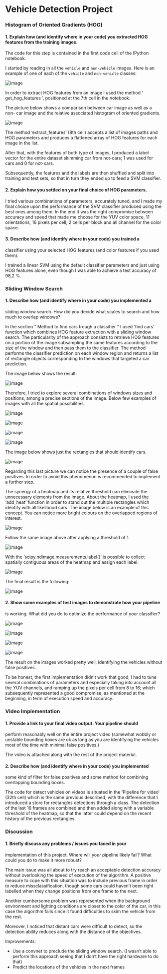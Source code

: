 # Vehicle Detection Project

### Histogram of Oriented Gradients (HOG)

#### 1. Explain how (and identify where in your code) you extracted HOG features from the training images.

The code for this step is contained in the first code cell of the IPython
notebook.

I started by reading in all the `vehicle` and `non-vehicle` images. Here
is an example of one of each of the `vehicle` and `non-vehicle` classes:


![image](https://user-images.githubusercontent.com/29335742/223165038-4a59820e-16ce-4ac2-a317-cdb2eb08f8ef.png)


In order to extract HOG features from an image I used the method
‘ get_hog_features ’, positioned at the 7th cell in the notebook.

The picture below shows a comparison between car image as well as a non-
car image and the relative associated histogram of oriented gradients.

![image](https://user-images.githubusercontent.com/29335742/223165328-6ff19a88-5dbf-414d-92bd-0a10ed6655f0.png)


The method ‘extract_features’ (8th cell) accepts a list of images paths
and HOG parameters and produces a flattened array of HOG features for
each image in the list.

After that, with the features of both type of images, I produced a label
vector for the entire dataset skimming car from not-cars; 1 was used for
cars and 0 for not-cars.

Subsequently, the features and the labels are then shuffled and split
into training and test sets, so that in turn they ended up to feed a SVM
classifier.

#### 2. Explain how you settled on your final choice of HOG parameters.

I tried various combinations of parameters, accurately tuned, and I made
my final choice upon the performance of the SVM classifier produced using
the best ones among them. In the end it was the right compromise between
accuracy and speed that made me choose for the YUV color space, 11
orientations, 16 pixels per cell, 2 cells per block and all channel for
the color space.

#### 3. Describe how (and identify where in your code) you trained a
classifier using your selected HOG features (and color features if you
used them).

I trained a linear SVM using the default classifier parameters and just
using HOG features alone, even though I was able to achieve a test
accuracy of 98,2 %.

### Sliding Window Search

#### 1. Describe how (and identify where in your code) you implemented a
sliding window search. How did you decide what scales to search and how
much to overlap windows?

In the section “ Method to find cars trough a classifier “ I used ‘find
cars’ function which combines HOG feature extraction with a sliding
window search. The particularity of the approach consists to retrieve HOG
features on a portion of the image subsampling the same features
according to the size of the window and then pass them to the classifier.
The method performs the classifier prediction on each window region and
returns a list of rectangle objects corresponding to the windows that
targeted a car prediction.

The image below shows the result.

![image](https://user-images.githubusercontent.com/29335742/223165424-b75501ed-dee4-40e8-90e2-54784af71231.png)


Therefore, I tried to explore several combinations of windows sizes and
positions, among a precise sections of the image. Below few examples of
images with all the spatial possibilities.

![image](https://user-images.githubusercontent.com/29335742/223165601-dfbd9e55-aec4-436a-a96a-7c9ddafa8ed0.png)

![image](https://user-images.githubusercontent.com/29335742/223165793-081ba773-42c3-4e7f-9df1-a21e9f15d6c9.png)

![image](https://user-images.githubusercontent.com/29335742/223165881-5e2c159b-92c1-44af-ad6d-dc6b726ea3dd.png)

![image](https://user-images.githubusercontent.com/29335742/223165966-fe4402a1-f71e-45f4-8215-c078adf54160.png)


The image below shows just the rectangles that should identify cars.

![image](https://user-images.githubusercontent.com/29335742/223166051-8e585fe7-def6-4ba6-a493-3f3b4fdb33aa.png)


Regarding this last picture we can notice the presence of a couple of
false positives. In order to avoid this phenomenon is recommended to
implement a further step.

The synergy of a heatmap and its relative threshold can eliminate the
unnecessary elements from the image. About the heatmap, I used the
‘add_heat’ function in order to stand out the multiple rectangles which
identify with all likelihood cars. The image below is an example of this
concept. You can notice more bright colours on the overlapped regions of
interest.

![image](https://user-images.githubusercontent.com/29335742/223166125-f8089055-1b10-4b1d-b058-b0928b79dcf6.png)


Follow the same image above after applying a threshold of 1.

![image](https://user-images.githubusercontent.com/29335742/223166182-1f10fa00-1933-4e87-bd15-826533faaab6.png)


With the ‘scipy.ndimage.measurements.label()’ is possible to collect
spatially contiguous areas of the heatmap and assign each label.

![image](https://user-images.githubusercontent.com/29335742/223166287-0e5f9a93-4427-46f8-8837-0efabb3324bd.png)


The final result is the following:

![image](https://user-images.githubusercontent.com/29335742/223166366-e2f67845-13c4-4c1e-bd47-9e8aea02d2b7.png)


#### 2. Show some examples of test images to demonstrate how your pipeline
is working. What did you do to optimize the performance of your
classifier?

![image](https://user-images.githubusercontent.com/29335742/223166458-09ddfcea-4aa7-4d19-ac24-0f1d2a61fa50.png)

![image](https://user-images.githubusercontent.com/29335742/223166525-4761880e-9a6a-4e4a-bbda-0b7d8da78019.png)

![image](https://user-images.githubusercontent.com/29335742/223166610-f2509859-3dd7-4fa8-bf9a-5acb66c64034.png)

![image](https://user-images.githubusercontent.com/29335742/223166691-8afdb4ac-3a72-4df4-8366-339de297880d.png)


The result on the images worked pretty well, identifying the vehicles
without false positives.

To be honest, the first implementation didn’t work that good, I had to
tune several combinations of parameters and especially taking into
account all the YUV channels, and ramping up the pixels per cell from 8
to 16; which subsequently represented a good compromise, as mentioned at
the beginning, in term of execution speed and accuracy.

### Video Implementation

#### 1. Provide a link to your final video output. Your pipeline should
perform reasonably well on the entire project video (somewhat wobbly or
unstable bounding boxes are ok as long as you are identifying the
vehicles most of the time with minimal false positives.)

The video is attached along with the rest of the project material.

#### 2. Describe how (and identify where in your code) you implemented
some kind of filter for false positives and some method for combining
overlapping bounding boxes.

The code for detect vehicles on videos is situated in the ‘Pipeline for
video‘ (32th cell) which is the same previous described, with the
difference that I introduced a store for rectangles detections through a
class. The detection of the last 16 frames are combined and then added
along with a variable threshold of the heatmap, so that the latter could
depend on the recent history of the previous rectangles.

### Discussion

#### 1. Briefly discuss any problems / issues you faced in your
implementation of this project. Where will your pipeline likely fail?
What could you do to make it more robust?


The main issue was all about to try reach an acceptable detection
accuracy without overlooking the speed of execution of the algorithm. A
positive measure to cope with this situation was to include previous
frame in order to reduce missclassification, though some cars could
haven’t been right labelled when they change positions from one frame to
the next.

Another cumbersome problem was represented when the background
environment and lighting conditions are closer to the color of the car,
in this case the algorithm fails since it found difficulties to skim the
vehicle from the rest.

Moreover, I noticed that distant cars were difficult to detect, so the
detection ability reduces along with the distance of the objectives.

Improvements:

- Use a convnet to preclude the sliding window search.
    (I wasn’t able to perform this approach seeing that I don’t have
    the right hardware to do that)
- Predict the locations of the vehicles in the next frames



